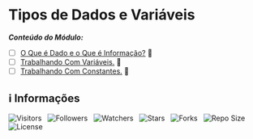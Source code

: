<!-- Título -->
# Tipos de Dados e Variáveis

***Conteúdo do Módulo:***

* [ ] [O Que é Dado e o Que é Informação?](https://github.com/Devsgeeknerd/cla-o-que-dad-que-inf-tip-dad-var-log-para-pro-ini-pro-bas) &#128679;
* [ ] [Trabalhando Com Variáveis.](https://github.com/Desgeeknerd/cla-tra-com-var-tip-dad-var-log-par-ini-pro-bas) &#128679;
* [ ] [Trabalhando Com Constantes.](https://github.com/Devsgeeknerd/cla-tra-com-con-tip-dad-var-log-par-pro-ini-pro-bas) &#128679;

<!-- Informações -->
## &#8505; Informações

![Visitors](https://api.visitorbadge.io/api/visitors?path=Devsgeeknerd%2Fmod-tip-dad-var-log-par-pro-ini-pro-bas&label=Visitantes&labelColor=%23700070&labelStyle=none&countColor=%23000fff&style=plastic&color=%23ffffff "Total de Visitantes")
&nbsp;
![Followers](https://img.shields.io/github/followers/Devsgeeknerd?style=p&label=Seguidores&labelColor=800080&color=000fff "Total de Seguidores")
&nbsp;
![Watchers](https://img.shields.io/github/watchers/Devsgeeknerd/mod-tip-dad-var-log-par-pro-ini-pro-bas?style=p&label=Observadores&labelColor=800080&color=000fff "Total de Observadores")
&nbsp;
![Stars](https://img.shields.io/github/stars/Devsgeeknerd/mod-tip-dad-var-log-par-pro-ini-pro-bas?style=p&label=Estrelas&labelColor=800080&color=000fff "Total de Estrelas")
&nbsp;
![Forks](https://img.shields.io/github/forks/Devsgeeknerd/mod-tip-dad-var-log-par-pro-ini-pro-bas?style=p&label=Bifurcações&labelColor=800080&color=000fff "Total de Bifurcações")
&nbsp;
![Repo Size](https://img.shields.io/github/repo-size/Devsgeeknerd/mod-tip-dad-var-log-par-pro-ini-pro-bas?style=p&label=Tamanho&labelColor=800080&color=000fff "Tamanho do Repositório")
&nbsp;
![License](https://img.shields.io/github/license/Devsgeeknerd/mod-tip-dad-var-log-par-pro-ini-pro-bas?style=p&label=Licença&labelColor=800080&color=000fff "Licença do Repositório")
